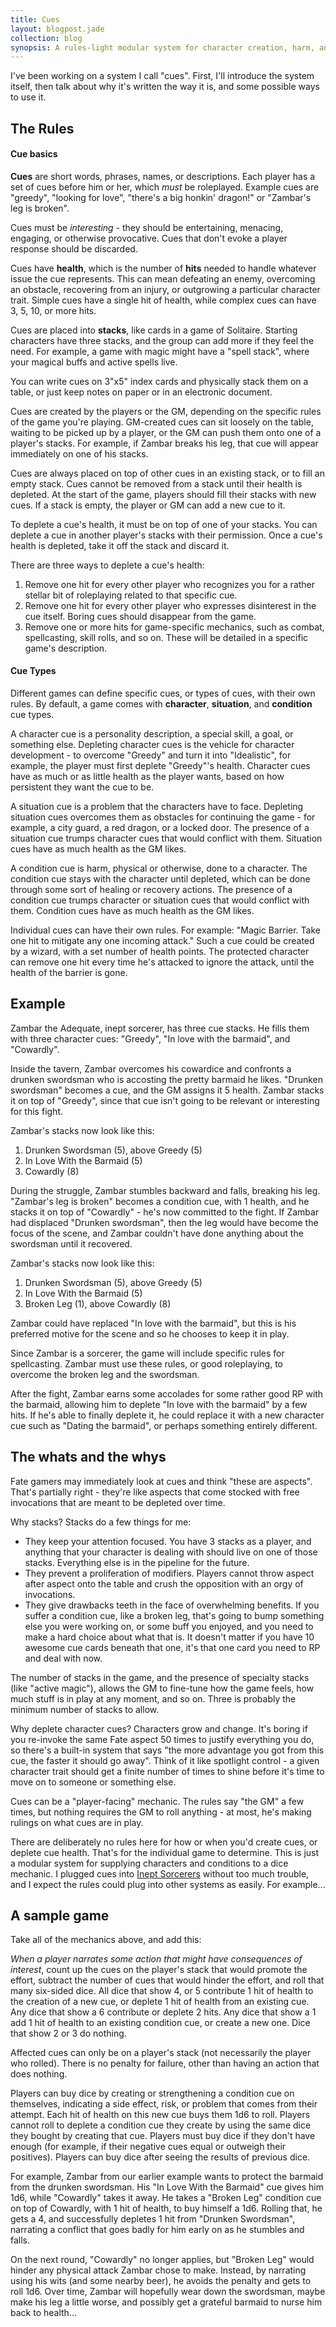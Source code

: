 ```yaml
---
title: Cues
layout: blogpost.jade
collection: blog
synopsis: A rules-light modular system for character creation, harm, and more.
---
```


I've been working on a system I call "cues". First, I'll introduce the system itself, then talk about why it's written the way it is, and some possible ways to use it.

<!-- more -->

The Rules
---------

#### Cue basics

**Cues** are short words, phrases, names, or descriptions. Each player has a set of cues before him or her, which *must* be roleplayed. Example cues are "greedy", "looking for love", "there's a big honkin' dragon!" or "Zambar's leg is broken".

Cues must be *interesting* - they should be entertaining, menacing, engaging, or otherwise provocative. Cues that don't evoke a player response should be discarded.

Cues have **health**, which is the number of **hits** needed to handle whatever issue the cue represents. This can mean defeating an enemy, overcoming an obstacle, recovering from an injury, or outgrowing a particular character trait. Simple cues have a single hit of health, while complex cues can have 3, 5, 10, or more hits.

Cues are placed into **stacks**, like cards in a game of Solitaire. Starting characters have three stacks, and the group can add more if they feel the need. For example, a game with magic might have a "spell stack", where your magical buffs and active spells live.

You can write cues on 3"x5" index cards and physically stack them on a table, or just keep notes on paper or in an electronic document.

Cues are created by the players or the GM, depending on the specific rules of the game you're playing. GM-created cues can sit loosely on the table, waiting to be picked up by a player, or the GM can push them onto one of a player's stacks. For example, if Zambar breaks his leg, that cue will appear immediately on one of his stacks.

Cues are always placed on top of other cues in an existing stack, or to fill an empty stack. Cues cannot be removed from a stack until their health is depleted. At the start of the game, players should fill their stacks with new cues. If a stack is empty, the player or GM can add a new cue to it.

To deplete a cue's health, it must be on top of one of your stacks. You can deplete a cue in another player's stacks with their permission. Once a cue's health is depleted, take it off the stack and discard it.

There are three ways to deplete a cue's health:

1. Remove one hit for every other player who recognizes you for a rather stellar bit of roleplaying related to that specific cue.
2. Remove one hit for every other player who expresses disinterest in the cue itself. Boring cues should disappear from the game.
3. Remove one or more hits for game-specific mechanics, such as combat, spellcasting, skill rolls, and so on. These will be detailed in a specific game's description.

#### Cue Types

Different games can define specific cues, or types of cues, with their own rules. By default, a game comes with **character**, **situation**, and **condition** cue types.

A character cue is a personality description, a special skill, a goal, or something else. Depleting character cues is the vehicle for character development - to overcome "Greedy" and turn it into "Idealistic", for example, the player must first deplete "Greedy"'s health. Character cues have as much or as little health as the player wants, based on how persistent they want the cue to be.

A situation cue is a problem that the characters have to face. Depleting situation cues overcomes them as obstacles for continuing the game - for example, a city guard, a red dragon, or a locked door. The presence of a situation cue trumps character cues that would conflict with them. Situation cues have as much health as the GM likes.

A condition cue is harm, physical or otherwise, done to a character. The condition cue stays with the character until depleted, which can be done through some sort of healing or recovery actions. The presence of a condition cue trumps character or situation cues that would conflict with them. Condition cues have as much health as the GM likes.

Individual cues can have their own rules. For example: "Magic Barrier. Take one hit to mitigate any one incoming attack." Such a cue could be created by a wizard, with a set number of health points. The protected character can remove one hit every time he's attacked to ignore the attack, until the health of the barrier is gone.

Example
-------

Zambar the Adequate, inept sorcerer, has three cue stacks. He fills them with three character cues: "Greedy", "In love with the barmaid", and "Cowardly".

Inside the tavern, Zambar overcomes his cowardice and confronts a drunken swordsman who is accosting the pretty barmaid he likes. "Drunken swordsman" becomes a cue, and the GM assigns it 5 health. Zambar stacks it on top of "Greedy", since that cue isn't going to be relevant or interesting for this fight.

Zambar's stacks now look like this:

1. Drunken Swordsman (5), above Greedy (5)
2. In Love With the Barmaid (5)
3. Cowardly (8)

During the struggle, Zambar stumbles backward and falls, breaking his leg. "Zambar's leg is broken" becomes a condition cue, with 1 health, and he stacks it on top of "Cowardly" - he's now committed to the fight. If Zambar had displaced "Drunken swordsman", then the leg would have become the focus of the scene, and Zambar couldn't have done anything about the swordsman until it recovered.

Zambar's stacks now look like this:

1. Drunken Swordsman (5), above Greedy (5)
2. In Love With the Barmaid (5)
3. Broken Leg (1), above Cowardly (8)

Zambar could have replaced "In love with the barmaid", but this is his preferred motive for the scene and so he chooses to keep it in play.

Since Zambar is a sorcerer, the game will include specific rules for spellcasting. Zambar must use these rules, or good roleplaying, to overcome the broken leg and the swordsman.

After the fight, Zambar earns some accolades for some rather good RP with the barmaid, allowing him to deplete "In love with the barmaid" by a few hits. If he's able to finally deplete it, he could replace it with a new character cue such as "Dating the barmaid", or perhaps something entirely different.

The whats and the whys
----------------------

Fate gamers may immediately look at cues and think "these are aspects". That's partially right - they're like aspects that come stocked with free invocations that are meant to be depleted over time.

Why stacks? Stacks do a few things for me:

* They keep your attention focused. You have 3 stacks as a player, and anything that your character is dealing with should live on one of those stacks. Everything else is in the pipeline for the future.
* They prevent a proliferation of modifiers. Players cannot throw aspect after aspect onto the table and crush the opposition with an orgy of invocations.
* They give drawbacks teeth in the face of overwhelming benefits. If you suffer a condition cue, like a broken leg, that's going to bump something else you were working on, or some buff you enjoyed, and you need to make a hard choice about what that is. It doesn't matter if you have 10 awesome cue cards beneath that one, it's that one card you need to RP and deal with now.

The number of stacks in the game, and the presence of specialty stacks (like "active magic"), allows the GM to fine-tune how the game feels, how much stuff is in play at any moment, and so on. Three is probably the minimum number of stacks to allow.

Why deplete character cues? Characters grow and change. It's boring if you re-invoke the same Fate aspect 50 times to justify everything you do, so there's a built-in system that says "the more advantage you got from this cue, the faster it should go away". Think of it like spotlight control - a given character trait should get a finite number of times to shine before it's time to move on to someone or something else.

Cues can be a "player-facing" mechanic. The rules say "the GM" a few times, but nothing requires the GM to roll anything - at most, he's making rulings on what cues are in play.

There are deliberately no rules here for how or when you'd create cues, or deplete cue health. That's for the individual game to determine. This is just a modular system for supplying characters and conditions to a dice mechanic. I plugged cues into [Inept Sorcerers] without too much trouble, and I expect the rules could plug into other systems as easily. For example...

A sample game
-------------

Take all of the mechanics above, and add this:

*When a player narrates some action that might have consequences of interest*,
count up the cues on the player's stack that would promote the effort,
subtract the number of cues that would hinder the effort,
and roll that many six-sided dice. All dice that show 4, or 5
contribute 1 hit of health to the creation of a new cue, or deplete
1 hit of health from an existing cue. Any dice that show a 6 contribute
or deplete 2 hits. Any dice that show a 1 add 1 hit of health to an
existing condition cue, or create a new one. Dice that show 2 or 3 do nothing.

Affected cues can only be on a player's stack (not necessarily the player who rolled).
There is no penalty for failure, other than having an action that does nothing.

Players can buy dice by creating or strengthening a condition cue on themselves,
indicating a side effect, risk, or problem that comes from their attempt.
Each hit of health on this new cue buys them 1d6 to roll.
Players cannot roll to deplete a condition cue they create by using the same dice
they bought by creating that cue.
Players must buy dice if they don't have enough (for example, if their
negative cues equal or outweigh their positives). Players can buy dice after
seeing the results of previous dice.

For example, Zambar from our earlier example wants to protect the barmaid
from the drunken swordsman. His "In Love With the Barmaid" cue gives him
1d6, while "Cowardly" takes it away. He takes a "Broken Leg" condition cue
on top of Cowardly, with 1 hit of health, to buy himself a 1d6. Rolling that,
he gets a 4, and successfully depletes 1 hit from "Drunken Swordsman",
narrating a conflict that goes badly for him early on as he stumbles and falls.

On the next round, "Cowardly" no longer applies, but "Broken Leg" would hinder
any physical attack Zambar chose to make. Instead, by narrating using his wits
(and some nearby beer), he avoids the penalty and gets to roll 1d6. Over time,
Zambar will hopefully wear down the swordsman, maybe make his leg a little worse,
and possibly get a grateful barmaid to nurse him back to health...

[Inept Sorcerers]: /assets/rpg/IneptSorcerers.pdf

